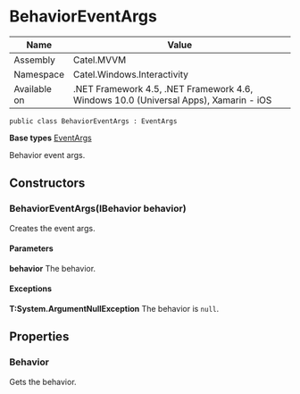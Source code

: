 

# BehaviorEventArgs

Name|Value
---|---
Assembly|Catel.MVVM
Namespace|Catel.Windows.Interactivity
Available on|.NET Framework 4.5, .NET Framework 4.6, Windows 10.0 (Universal Apps), Xamarin - iOS

```
public class BehaviorEventArgs : EventArgs
```

**Base types**
[EventArgs]()


Behavior event args.



## Constructors

### BehaviorEventArgs(IBehavior behavior)

Creates the event args.

#### Parameters

**behavior**
The behavior.

#### Exceptions

**T:System.ArgumentNullException**
The behavior is ```null```.



## Properties

### Behavior

Gets the behavior.



